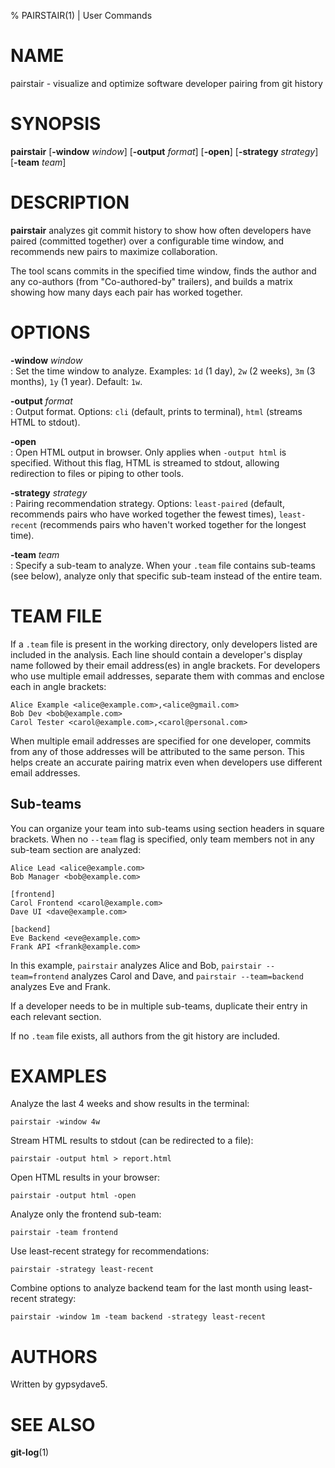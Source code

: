 % PAIRSTAIR(1) | User Commands

# NAME

pairstair - visualize and optimize software developer pairing from git history

# SYNOPSIS

**pairstair** [**-window** _window_] [**-output** _format_] [**-open**] [**-strategy** _strategy_] [**-team** _team_]

# DESCRIPTION

**pairstair** analyzes git commit history to show how often developers have paired (committed together) over a configurable time window, and recommends new pairs to maximize collaboration.

The tool scans commits in the specified time window, finds the author and any co-authors (from "Co-authored-by" trailers), and builds a matrix showing how many days each pair has worked together.

# OPTIONS

**-window** _window_  
:   Set the time window to analyze. Examples: `1d` (1 day), `2w` (2 weeks), `3m` (3 months), `1y` (1 year). Default: `1w`.

**-output** _format_  
:   Output format. Options: `cli` (default, prints to terminal), `html` (streams HTML to stdout).

**-open**  
:   Open HTML output in browser. Only applies when `-output html` is specified. Without this flag, HTML is streamed to stdout, allowing redirection to files or piping to other tools.

**-strategy** _strategy_  
:   Pairing recommendation strategy. Options: `least-paired` (default, recommends pairs who have worked together the fewest times), `least-recent` (recommends pairs who haven't worked together for the longest time).

**-team** _team_  
:   Specify a sub-team to analyze. When your `.team` file contains sub-teams (see below), analyze only that specific sub-team instead of the entire team.

# TEAM FILE

If a `.team` file is present in the working directory, only developers listed are included in the analysis. Each line should contain a developer's display name followed by their email address(es) in angle brackets. For developers who use multiple email addresses, separate them with commas and enclose each in angle brackets:

    Alice Example <alice@example.com>,<alice@gmail.com>
    Bob Dev <bob@example.com>
    Carol Tester <carol@example.com>,<carol@personal.com>

When multiple email addresses are specified for one developer, commits from any of those addresses will be attributed to the same person. This helps create an accurate pairing matrix even when developers use different email addresses.

## Sub-teams

You can organize your team into sub-teams using section headers in square brackets. When no `--team` flag is specified, only team members not in any sub-team section are analyzed:

    Alice Lead <alice@example.com>
    Bob Manager <bob@example.com>
    
    [frontend]
    Carol Frontend <carol@example.com>
    Dave UI <dave@example.com>
    
    [backend]
    Eve Backend <eve@example.com>
    Frank API <frank@example.com>

In this example, `pairstair` analyzes Alice and Bob, `pairstair --team=frontend` analyzes Carol and Dave, and `pairstair --team=backend` analyzes Eve and Frank.

If a developer needs to be in multiple sub-teams, duplicate their entry in each relevant section.

If no `.team` file exists, all authors from the git history are included.

# EXAMPLES

Analyze the last 4 weeks and show results in the terminal:

    pairstair -window 4w

Stream HTML results to stdout (can be redirected to a file):

    pairstair -output html > report.html

Open HTML results in your browser:

    pairstair -output html -open

Analyze only the frontend sub-team:

    pairstair -team frontend

Use least-recent strategy for recommendations:

    pairstair -strategy least-recent

Combine options to analyze backend team for the last month using least-recent strategy:

    pairstair -window 1m -team backend -strategy least-recent

# AUTHORS

Written by gypsydave5.

# SEE ALSO

**git-log**(1)
